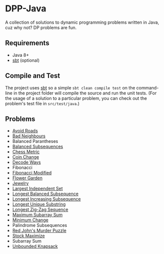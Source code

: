 # DPP-Java

A collection of solutions to dynamic programming problems written in Java, cuz why not? DP problems are fun.

## Requirements

* Java 8+
* [sbt](http://www.scala-sbt.org/) (optional)

## Compile and Test

The project uses [sbt](http://www.scala-sbt.org/) so a simple `sbt clean compile test` on the command-line in the project folder will compile the source and run the unit tests. (For the usage of a solution to a particular problem, you can check out the problem's test file in `src/test/java`.)

## Problems

* [Avoid Roads](http://community.topcoder.com/stat?c=problem_statement&pm=1889&rd=4709)
* [Bad Neighbours](http://community.topcoder.com/stat?c=problem_statement&pm=2402&rd=5009)
* Balanced Parantheses
* [Balanced Subsequences](https://www.quora.com/profile/Michal-Fori%C5%A1ek/Posts/Solution-for-Brackets-Subsequences)
* [Chess Metric](http://community.topcoder.com/stat?c=problem_statement&pm=1592&rd=4482)
* [Coin Change](https://www.hackerrank.com/challenges/coin-change)
* [Decode Ways](http://www.programcreek.com/2014/06/leetcode-decode-ways-java/)
* Fibonacci
* [Fibonacci Modified](https://www.hackerrank.com/challenges/fibonacci-modified)
* [Flower Garden](http://community.topcoder.com/stat?c=problem_statement&pm=1918&rd=5006)
* [Jewelry](https://community.topcoder.com/stat?c=problem_statement&pm=1166&rd=4705)
* [Largest Independent Set](http://www.geeksforgeeks.org/largest-independent-set-proble)
* [Longest Balanced Subsequence](http://stackoverflow.com/questions/13074163/longest-subsequence-of-s-that-is-balanced)
* [Longest Increasing Subsequence](http://people.csail.mit.edu/bdean/6.046/dp/)
* [Longest Unique Substring](http://codercareer.blogspot.ca/2013/11/no-49-longest-substring-without.html)
* [Longest Zig-Zag Sequence](http://community.topcoder.com/stat?c=problem_statement&pm=1259&rd=4493)
* [Maximum Subarray Sum](http://codercareer.blogspot.ca/2011/09/no-03-maximum-sum-of-all-sub-arrays.html)
* [Minimum Change](http://community.topcoder.com/tc?module=Static&d1=tutorials&d2=dynProg)
* Palindrome Subsequences
* [Red John's Murder Puzzle](https://www.hackerrank.com/challenges/red-john-is-back)
* [Stock Maximize](https://www.hackerrank.com/challenges/stockmax)
* Subarray Sum
* [Unbounded Knapsack](https://xlinux.nist.gov/dads/HTML/unboundedKnapsack.html)
